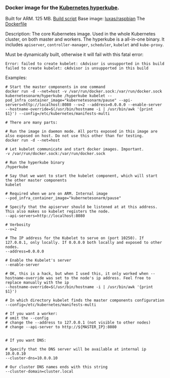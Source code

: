 ### Docker image for the [Kubernetes hyperkube](https://github.com/kubernetes/kubernetes).

Built for ARM.
125 MB.
[Build script](https://github.com/luxas/kubernetes-on-arm/blob/master/images/kubernetesonarm/build/inbuild.sh)
Base image: [luxas/raspbian](https://hub.docker.com/r/luxas/raspbian)
The [Dockerfile](https://github.com/luxas/kubernetes-on-arm/blob/master/images/kubernetesonarm/hyperkube/Dockerfile)


Description: 
The core Kubernetes image. Used in the whole Kubernetes cluster, on both master and workers.
The hyperkube is a all-in-one binary. 
It includes `apiserver`, `controller-manager`, `scheduler`, `kubelet` and `kube-proxy`.


Must be dynamically built, otherwise it will fail with this fatal error: 
```
Error: failed to create kubelet: cAdvisor is unsupported in this build
failed to create kubelet: cAdvisor is unsupported in this build
```

Examples:

```
# Start the master components in one command
docker run -d --net=host -v /var/run/docker.sock:/var/run/docker.sock kubernetesonarm/hyperkube /hyperkube kubelet --pod_infra_container_image="kubernetesonarm/pause" --api-servers=http://localhost:8080 --v=2 --address=0.0.0.0 --enable-server --hostname-override=$(/usr/bin/hostname -i | /usr/bin/awk '{print $1}') --config=/etc/kubernetes/manifests-multi

# There are many parts:

# Run the image in daemon mode. All ports exposed in this image are also exposed on host. Do not use this other than for testing.
docker run -d --net=host

# Let kubelet communicate and start docker images. Important.
-v /var/run/docker.sock:/var/run/docker.sock

# Run the hyperkube binary
/hyperkube

# Say that we want to start the kubelet component, which will start the other master components
kubelet

# Required when we are on ARM. Internal image
--pod_infra_container_image="kubernetesonarm/pause"

# Specify that the apiserver should be listened at at this address. This also makes so kubelet registers the node.
--api-servers=http://localhost:8080

# Verbosity
--v=2

# The IP address for the Kubelet to serve on (port 10250). If 127.0.0.1, only locally. If 0.0.0.0 both locally and exposed to other nodes.
--address=0.0.0.0

# Enable the Kubelet's server
--enable-server

# OK, this is a hack, but when I used this, it only worked when --hostname-override was set to the node's ip address. Feel free to replace manually with the ip
--hostname-override=$(/usr/bin/hostname -i | /usr/bin/awk '{print $1}')

# In which directory kubelet finds the master components configuration
--config=/etc/kubernetes/manifests-multi

# If you want a worker:
# omit the --config 
# change the --address to 127.0.0.1 (not visible to other nodes)
# change --api-server to http://${MASTER_IP}:8080


# If you want DNS:

# Specify that the DNS server will be available at internal ip 10.0.0.10
--cluster-dns=10.0.0.10 

# Our cluster DNS names ends with this string
--cluster-domain=cluster.local
```